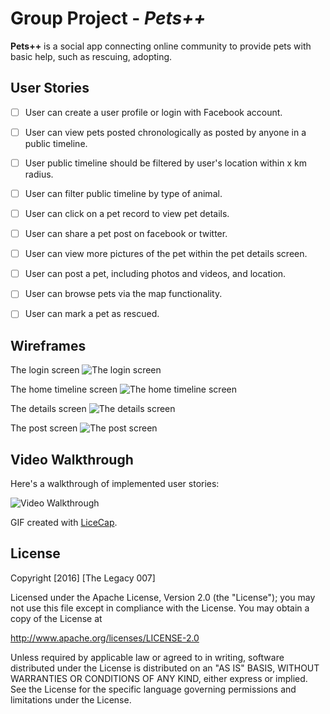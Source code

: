 # Group Project - *Pets++*

**Pets++** is a social app connecting online community to provide pets with basic help, such as rescuing, adopting.

## User Stories

- [ ] User can create a user profile or login with Facebook account.
- [ ] User can view pets posted chronologically as posted by anyone in a public timeline.
- [ ] User public timeline should be filtered by user's location within x km radius.
- [ ] User can filter public timeline by type of animal. 
- [ ] User can click on a pet record to view pet details.
- [ ] User can share a pet post on facebook or twitter.
- [ ] User can view more pictures of the pet within the pet details screen.
- [ ] User can post a pet, including photos and videos, and location.
- [ ] User can browse pets via the map functionality.
- [ ] User can mark a pet as rescued.
 

## Wireframes
The login screen
<img src='https://github.com/TheLegacy007/CoderSchooFinalProject/blob/master/login%20screen.tiff' title='The login screen' width='' alt='The login screen' />

The home timeline screen
<img src='https://github.com/TheLegacy007/CoderSchooFinalProject/blob/master/home%20screen.tiff' title='The home timeline screen' width='' alt='The home timeline screen' />

The details screen
<img src='https://github.com/TheLegacy007/CoderSchooFinalProject/blob/master/details%20screen.tiff' title='The details screen' width='' alt='The details screen' />

The post screen
<img src='https://github.com/TheLegacy007/CoderSchooFinalProject/blob/master/news%20screen.png' title='The post screen' width='' alt='The post screen' />

## Video Walkthrough

Here's a walkthrough of implemented user stories:

<img src='https://github.com/' title='Video Walkthrough' width='' alt='Video Walkthrough' />

GIF created with [LiceCap](http://www.cockos.com/licecap/).

## License

Copyright [2016] [The Legacy 007]

Licensed under the Apache License, Version 2.0 (the "License");
you may not use this file except in compliance with the License.
You may obtain a copy of the License at

http://www.apache.org/licenses/LICENSE-2.0

Unless required by applicable law or agreed to in writing, software
distributed under the License is distributed on an "AS IS" BASIS,
WITHOUT WARRANTIES OR CONDITIONS OF ANY KIND, either express or implied.
See the License for the specific language governing permissions and
limitations under the License.
